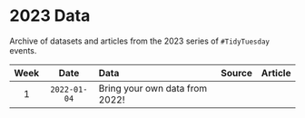 # 2023 Data

Archive of datasets and articles from the 2023 series of `#TidyTuesday` events.

| Week | Date | Data | Source | Article
| :---: | :---: | :--- | :--- | :---|
| 1 | `2022-01-04` | Bring your own data from 2022! | | |